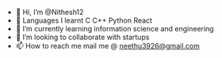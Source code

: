 - 👋 Hi, I’m @Nithesh12
- 👀 Languages I learnt C C++ Python React
- 🌱 I’m currently learning information science and engineering 
- 💞️ I’m looking to collaborate with startups
- 📫 How to reach me mail me @  neethu3926@gmail.com

<!---
Nithesh12/Nithesh12 is a ✨ special ✨ repository because its `README.md` (this file) appears on your GitHub profile.
You can click the Preview link to take a look at your changes.
--->

